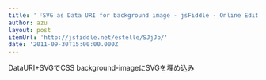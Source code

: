 ```yaml
---
title: '『SVG as Data URI for background image - jsFiddle - Online Editor for the Web (JavaScript, MooTools, jQuery, Prototype, YUI, Glow and Dojo, HTML, CSS)』'
author: azu
layout: post
itemUrl: 'http://jsfiddle.net/estelle/SJjJb/'
date: '2011-09-30T15:00:00.000Z'
---
```

DataURI+SVGでCSS background-imageにSVGを埋め込み
